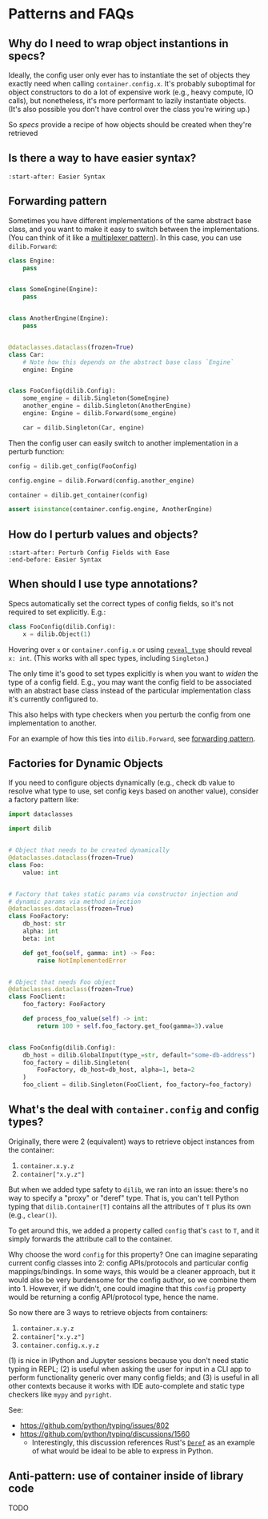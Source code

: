 # Patterns and FAQs

## Why do I need to wrap object instantions in specs?

Ideally, the config user only ever has to instantiate the set
of objects they exactly need when calling `container.config.x`.
It's probably suboptimal for object constructors to do a lot of expensive
work (e.g., heavy compute, IO calls), but nonetheless, it's more performant
to lazily instantiate objects. (It's also possible you don't
have control over the class you're wiring up.)

So *specs* provide a recipe of how objects should be created when
they're retrieved

## Is there a way to have easier syntax?

```{include} ../../README.md
:start-after: Easier Syntax
```

## Forwarding pattern

Sometimes you have different implementations of the same
abstract base class, and you want to make it easy to switch between
the implementations. (You can think of it like a [multiplexer
pattern](https://en.wikipedia.org/wiki/Multiplexer)). In this case,
you can use `dilib.Forward`:

```python
class Engine:
    pass


class SomeEngine(Engine):
    pass


class AnotherEngine(Engine):
    pass


@dataclasses.dataclass(frozen=True)
class Car:
    # Note how this depends on the abstract base class `Engine`
    engine: Engine


class FooConfig(dilib.Config):
    some_engine = dilib.Singleton(SomeEngine)
    another_engine = dilib.Singleton(AnotherEngine)
    engine: Engine = dilib.Forward(some_engine)

    car = dilib.Singleton(Car, engine)
```

Then the config user can easily switch to another implementation
in a perturb function:

```python
config = dilib.get_config(FooConfig)

config.engine = dilib.Forward(config.another_engine)

container = dilib.get_container(config)

assert isinstance(container.config.engine, AnotherEngine)
```

## How do I perturb values and objects?

```{include} ../../README.md
:start-after: Perturb Config Fields with Ease
:end-before: Easier Syntax
```

## When should I use type annotations?

Specs automatically set the correct types of config fields, so it's
not required to set explicitly. E.g.:

```python
class FooConfig(dilib.Config):
    x = dilib.Object(1)
```

Hovering over `x` or `container.config.x` or using [`reveal_type`](https://docs.python.org/3/library/typing.html#typing.reveal_type)
should reveal `x: int`. (This works with all spec types, including
`Singleton`.)

The only time it's good to set types explicitly is when you want
to *widen* the type of a config field. E.g., you may want the
config field to be associated with an abstract base class instead
of the particular implementation class it's currently configured to.

This also helps with type checkers when you perturb the config
from one implementation to another.

For an example of how this ties into `dilib.Forward`, see [forwarding pattern](#forwarding-pattern).

## Factories for Dynamic Objects

If you need to configure objects dynamically
(e.g., check db value to resolve what type to use,
set config keys based on another value), consider a factory pattern like:

```python
import dataclasses

import dilib


# Object that needs to be created dynamically
@dataclasses.dataclass(frozen=True)
class Foo:
    value: int


# Factory that takes static params via constructor injection and
# dynamic params via method injection
@dataclasses.dataclass(frozen=True)
class FooFactory:
    db_host: str
    alpha: int
    beta: int

    def get_foo(self, gamma: int) -> Foo:
        raise NotImplementedError


# Object that needs Foo object
@dataclasses.dataclass(frozen=True)
class FooClient:
    foo_factory: FooFactory

    def process_foo_value(self) -> int:
        return 100 + self.foo_factory.get_foo(gamma=3).value


class FooConfig(dilib.Config):
    db_host = dilib.GlobalInput(type_=str, default="some-db-address")
    foo_factory = dilib.Singleton(
        FooFactory, db_host=db_host, alpha=1, beta=2
    )
    foo_client = dilib.Singleton(FooClient, foo_factory=foo_factory)
```

## What's the deal with `container.config` and config types?

Originally, there were 2 (equivalent) ways to retrieve object instances
from the container:

1. `container.x.y.z`
2. `container["x.y.z"]`

But when we added type safety to `dilib`, we ran into an issue:
there's no way to specify a "proxy" or "deref" type. That is, you
can't tell Python typing that `dilib.Container[T]` contains
all the attributes of `T` plus its own (e.g., `clear()`).

To get around this, we added a property called `config`
that's `cast` to `T`, and it simply forwards the attribute
call to the container.

Why choose the word `config` for this property? One can imagine
separating current config classes into 2: config APIs/protocols and particular
config mappings/bindings. In some ways, this would be a cleaner approach,
but it would also be very burdensome for the config author, so we
combine them into 1. However, if we didn't, one could imagine that this
`config` property would be returning a config API/protocol type, hence
the name.

So now there are 3 ways to retrieve objects from containers:

1. `container.x.y.z`
2. `container["x.y.z"]`
3. `container.config.x.y.z`

(1) is nice in IPython and Jupyter sessions because you don't need
static typing in REPL; (2) is useful when asking the user for input
in a CLI app to perform functionality generic over many config fields;
and (3) is useful in all other contexts because it works with IDE
auto-complete and static type checkers like `mypy` and `pyright`.

See:
* https://github.com/python/typing/issues/802
* https://github.com/python/typing/discussions/1560
    * Interestingly, this discussion references Rust's [`Deref`](https://doc.rust-lang.org/std/ops/trait.Deref.html)
    as an example of what would be ideal to be able to express in Python.

## Anti-pattern: use of container inside of library code

TODO

